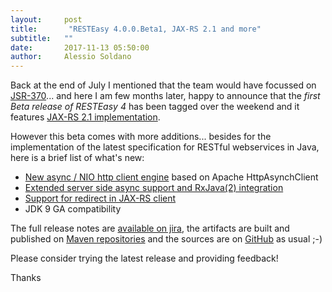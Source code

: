 ```yaml
---
layout:     post
title:       "RESTEasy 4.0.0.Beta1, JAX-RS 2.1 and more"
subtitle:   ""
date:       2017-11-13 05:50:00
author:     Alessio Soldano
---
```



                    



                    




Back at the end of July I mentioned that the team would have focussed on [JSR-370](https://jcp.org/en/jsr/detail?id=370)... and here I am few months later, happy to announce that the _first Beta release of RESTEasy 4_ has been tagged over the weekend and it features [JAX-RS 2.1 implementation](https://issues.redhat.com/browse/RESTEASY-1679).

However this beta comes with more additions... besides for the implementation of the latest specification for RESTful webservices in Java, here is a brief list of what&#39;s new:

*   [New async / NIO http client engine](https://issues.redhat.com/browse/RESTEASY-1025) based on Apache HttpAsynchClient
*   [Extended server side async support and RxJava(2) integration](https://issues.redhat.com/browse/RESTEASY-1701)
*   [Support for redirect in JAX-RS client](https://issues.redhat.com/browse/RESTEASY-1075)
*   JDK 9 GA compatibility

The full release notes are [available on jira](https://issues.redhat.com/secure/ReleaseNote.jspa?version=12335265&amp;styleName=Text&amp;projectId=12310560&amp;Create=Create), the artifacts are built and published on [Maven repositories](http://repo1.maven.org/maven2/org/jboss/resteasy/resteasy-jaxrs-all/4.0.0.Beta1/) and the sources are on [GitHub](https://github.com/resteasy/resteasy/tree/4.0.0.Beta1) as usual ;-)

Please consider trying the latest release and providing feedback!

Thanks
